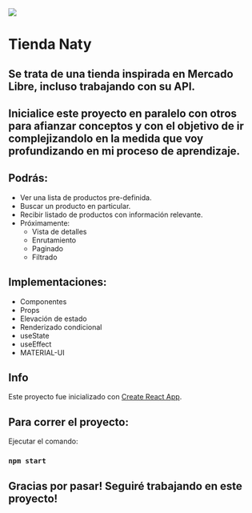 <img src="https://user-images.githubusercontent.com/84355672/154554650-a758df82-af5c-4d70-af98-95f8a6ba7213.png" whidth = "100%">

# Tienda Naty

## Se trata de una tienda inspirada en Mercado Libre, incluso trabajando con su API. 

## Inicialice este proyecto en paralelo con otros para afianzar conceptos y con el objetivo de ir complejizandolo en la medida que voy profundizando en mi proceso de aprendizaje. 

## Podrás:
<ul>
    <li> Ver una lista de productos pre-definida.</li>
    <li> Buscar un producto en particular. </li>
    <li> Recibir listado de productos con información relevante. </li>
    <li> Próximamente: 
                    <ul>
                        <li>Vista de detalles</li>
                        <li>Enrutamiento</li>
                        <li>Paginado</li>
                        <li>Filtrado</li>
                    </ul>
    </li>
</ul>


## Implementaciones:
 <ul>
    <li>Componentes</li>
    <li>Props</li>
    <li>Elevación de estado</li>
    <li>Renderizado condicional</li>
    <li>useState</li>
    <li>useEffect</li>
    <li>MATERIAL-UI</li>
</ul>

## Info

Este proyecto fue inicializado con [Create React App](https://github.com/facebook/create-react-app).

## Para correr el proyecto:

Ejecutar el comando:

### `npm start`

## Gracias por pasar! Seguiré trabajando en este proyecto!
